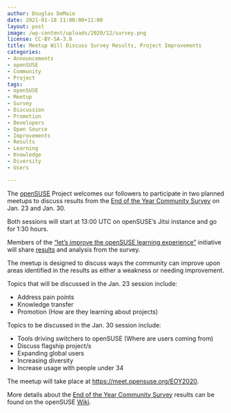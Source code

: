 ```yaml
---
author: Douglas DeMaio
date: 2021-01-18 11:00:00+11:00
layout: post
image: /wp-content/uploads/2020/12/survey.png
license: CC-BY-SA-3.0
title: Meetup Will Discuss Survey Results, Project Improvements
categories:
- Announcements
- openSUSE
- Community
- Project
tags:
- openSUSE
- Meetup
- Survey
- Discussion
- Promotion
- Developers
- Open Source
- Improvements
- Results
- Learning
- Knowledge
- Diversity
- Users

---
```


The [openSUSE](https://www.opensuse.org/) Project welcomes our followers to participate in two planned meetups to discuss results from the [End of the Year Community Survey](https://en.opensuse.org/End-of-year-surveys/2020/Data) on Jan. 23 and Jan. 30. 

Both sessions will start at 13:00 UTC on openSUSE’s Jitsi instance and go for 1:30 hours.

Members of the [“let’s improve the openSUSE learning experience”](https://news.opensuse.org/2020/10/12/join-our-team-and-help-us-imporove-the-openSUSE-learning-experience/) initiative will share [results](https://en.opensuse.org/End-of-year-surveys/2020/Data) and analysis from the survey. 

The meetup is designed to discuss ways the community can improve upon areas identified in the results as either a weakness or needing improvement. 

Topics that will be discussed in the Jan. 23 session include: 

* Address pain points
* Knowledge transfer
* Promotion (How are they learning about projects)

Topics to be discussed in the Jan. 30 session include: 

* Tools driving switchers to openSUSE (Where are users coming from)
* Discuss flagship project/s
* Expanding global users
* Increasing diversity
* Increase usage with people under 34

The meetup will take place at <https://meet.opensuse.org/EOY2020>.

More details about the [End of the Year Community Survey](https://news.opensuse.org/2020/12/19/introducing-the-opensuse-2020-end-of-year-survey/) results can be found on the openSUSE [Wiki](https://en.opensuse.org/End-of-year-surveys/2020/Data).

